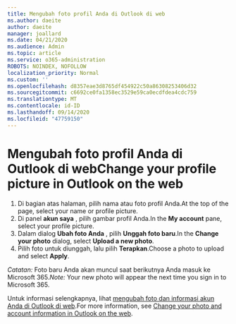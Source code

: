 ```yaml
---
title: Mengubah foto profil Anda di Outlook di web
ms.author: daeite
author: daeite
manager: joallard
ms.date: 04/21/2020
ms.audience: Admin
ms.topic: article
ms.service: o365-administration
ROBOTS: NOINDEX, NOFOLLOW
localization_priority: Normal
ms.custom: ''
ms.openlocfilehash: d8357eae3d8765df454922c50a86308253406d32
ms.sourcegitcommit: c6692ce0fa1358ec3529e59ca0ecdfdea4cdc759
ms.translationtype: MT
ms.contentlocale: id-ID
ms.lasthandoff: 09/14/2020
ms.locfileid: "47759150"
---
```

# <a name="change-your-profile-picture-in-outlook-on-the-web"></a><span data-ttu-id="6e5a9-102">Mengubah foto profil Anda di Outlook di web</span><span class="sxs-lookup"><span data-stu-id="6e5a9-102">Change your profile picture in Outlook on the web</span></span>

1. <span data-ttu-id="6e5a9-103">Di bagian atas halaman, pilih nama atau foto profil Anda.</span><span class="sxs-lookup"><span data-stu-id="6e5a9-103">At the top of the page, select your name or profile picture.</span></span>
1. <span data-ttu-id="6e5a9-104">Di panel **akun saya** , pilih gambar profil Anda.</span><span class="sxs-lookup"><span data-stu-id="6e5a9-104">In the **My account** pane, select your profile picture.</span></span>
1. <span data-ttu-id="6e5a9-105">Dalam dialog **Ubah foto Anda** , pilih **Unggah foto baru**.</span><span class="sxs-lookup"><span data-stu-id="6e5a9-105">In the **Change your photo** dialog, select **Upload a new photo**.</span></span>
1. <span data-ttu-id="6e5a9-106">Pilih foto untuk diunggah, lalu pilih **Terapkan**.</span><span class="sxs-lookup"><span data-stu-id="6e5a9-106">Choose a photo to upload and select **Apply**.</span></span>

<span data-ttu-id="6e5a9-107">*Catatan:* Foto baru Anda akan muncul saat berikutnya Anda masuk ke Microsoft 365.</span><span class="sxs-lookup"><span data-stu-id="6e5a9-107">*Note:* Your new photo will appear the next time you sign in to Microsoft 365.</span></span>

<span data-ttu-id="6e5a9-108">Untuk informasi selengkapnya, lihat [mengubah foto dan informasi akun Anda di Outlook di web](https://support.office.com/article/b2dbb289-851d-4bed-93c3-3e136f5659ec).</span><span class="sxs-lookup"><span data-stu-id="6e5a9-108">For more information, see [Change your photo and account information in Outlook on the web](https://support.office.com/article/b2dbb289-851d-4bed-93c3-3e136f5659ec).</span></span>